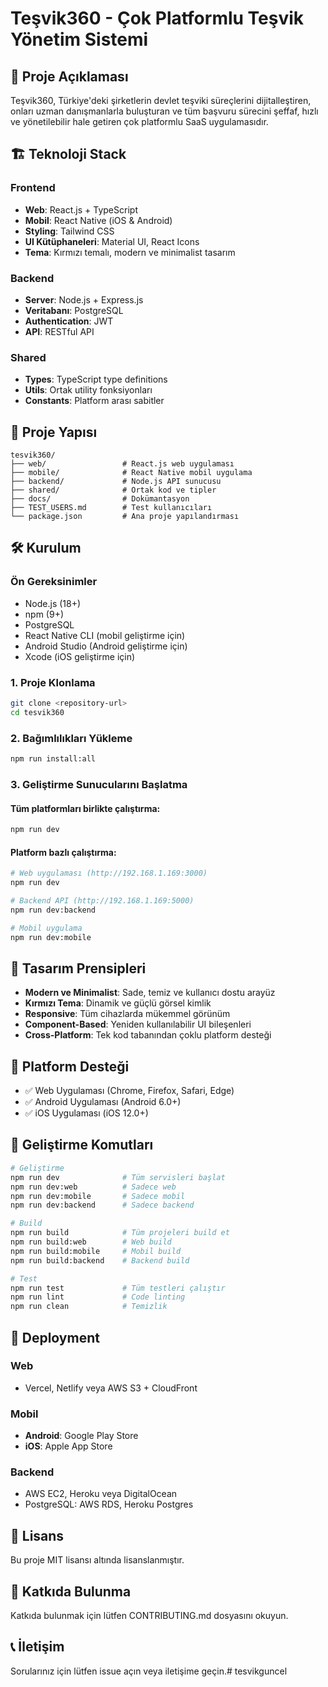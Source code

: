 # Teşvik360 - Çok Platformlu Teşvik Yönetim Sistemi

## 🚀 Proje Açıklaması

Teşvik360, Türkiye'deki şirketlerin devlet teşviki süreçlerini dijitalleştiren, onları uzman danışmanlarla buluşturan ve tüm başvuru sürecini şeffaf, hızlı ve yönetilebilir hale getiren çok platformlu SaaS uygulamasıdır.

## 🏗️ Teknoloji Stack

### Frontend
- **Web**: React.js + TypeScript
- **Mobil**: React Native (iOS & Android)
- **Styling**: Tailwind CSS
- **UI Kütüphaneleri**: Material UI, React Icons
- **Tema**: Kırmızı temalı, modern ve minimalist tasarım

### Backend
- **Server**: Node.js + Express.js
- **Veritabanı**: PostgreSQL
- **Authentication**: JWT
- **API**: RESTful API

### Shared
- **Types**: TypeScript type definitions
- **Utils**: Ortak utility fonksiyonları
- **Constants**: Platform arası sabitler

## 📁 Proje Yapısı

```
tesvik360/
├── web/                 # React.js web uygulaması
├── mobile/              # React Native mobil uygulama
├── backend/             # Node.js API sunucusu
├── shared/              # Ortak kod ve tipler
├── docs/                # Dokümantasyon
├── TEST_USERS.md        # Test kullanıcıları
└── package.json         # Ana proje yapılandırması
```

## 🛠️ Kurulum

### Ön Gereksinimler
- Node.js (18+)
- npm (9+)
- PostgreSQL
- React Native CLI (mobil geliştirme için)
- Android Studio (Android geliştirme için)
- Xcode (iOS geliştirme için)

### 1. Proje Klonlama
```bash
git clone <repository-url>
cd tesvik360
```

### 2. Bağımlılıkları Yükleme
```bash
npm run install:all
```

### 3. Geliştirme Sunucularını Başlatma

#### Tüm platformları birlikte çalıştırma:
```bash
npm run dev
```

#### Platform bazlı çalıştırma:
```bash
# Web uygulaması (http://192.168.1.169:3000)
npm run dev

# Backend API (http://192.168.1.169:5000)
npm run dev:backend

# Mobil uygulama
npm run dev:mobile
```

## 🎨 Tasarım Prensipleri

- **Modern ve Minimalist**: Sade, temiz ve kullanıcı dostu arayüz
- **Kırmızı Tema**: Dinamik ve güçlü görsel kimlik
- **Responsive**: Tüm cihazlarda mükemmel görünüm
- **Component-Based**: Yeniden kullanılabilir UI bileşenleri
- **Cross-Platform**: Tek kod tabanından çoklu platform desteği

## 📱 Platform Desteği

- ✅ Web Uygulaması (Chrome, Firefox, Safari, Edge)
- ✅ Android Uygulaması (Android 6.0+)
- ✅ iOS Uygulaması (iOS 12.0+)

## 🔧 Geliştirme Komutları

```bash
# Geliştirme
npm run dev              # Tüm servisleri başlat
npm run dev:web          # Sadece web
npm run dev:mobile       # Sadece mobil
npm run dev:backend      # Sadece backend

# Build
npm run build            # Tüm projeleri build et
npm run build:web        # Web build
npm run build:mobile     # Mobil build
npm run build:backend    # Backend build

# Test
npm run test             # Tüm testleri çalıştır
npm run lint             # Code linting
npm run clean            # Temizlik
```

## 🚀 Deployment

### Web
- Vercel, Netlify veya AWS S3 + CloudFront

### Mobil
- **Android**: Google Play Store
- **iOS**: Apple App Store

### Backend
- AWS EC2, Heroku veya DigitalOcean
- PostgreSQL: AWS RDS, Heroku Postgres

## 📄 Lisans

Bu proje MIT lisansı altında lisanslanmıştır.

## 👥 Katkıda Bulunma

Katkıda bulunmak için lütfen CONTRIBUTING.md dosyasını okuyun.

## 📞 İletişim

Sorularınız için lütfen issue açın veya iletişime geçin.#   t e s v i k g u n c e l  
 